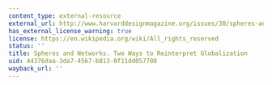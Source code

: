 ```yaml
---
content_type: external-resource
external_url: http://www.harvarddesignmagazine.org/issues/30/spheres-and-networks-two-ways-to-reinterpret-globalization
has_external_license_warning: true
license: https://en.wikipedia.org/wiki/All_rights_reserved
status: ''
title: Spheres and Networks. Two Ways to Reinterpret Globalization
uid: 44376daa-3da7-4567-b813-0f11dd057708
wayback_url: ''
---
```

